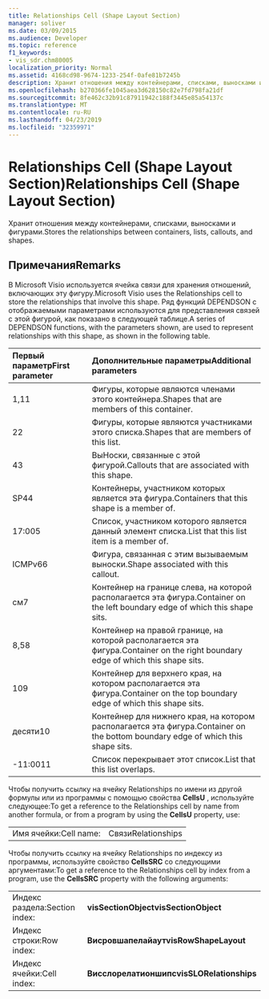 ```yaml
---
title: Relationships Cell (Shape Layout Section)
manager: soliver
ms.date: 03/09/2015
ms.audience: Developer
ms.topic: reference
f1_keywords:
- vis_sdr.chm80005
localization_priority: Normal
ms.assetid: 4168cd98-9674-1233-254f-0afe81b7245b
description: Хранит отношения между контейнерами, списками, выносками и фигурами.
ms.openlocfilehash: b270366fe1045aea3d628150c82e7fd798fa21df
ms.sourcegitcommit: 8fe462c32b91c87911942c188f3445e85a54137c
ms.translationtype: MT
ms.contentlocale: ru-RU
ms.lasthandoff: 04/23/2019
ms.locfileid: "32359971"
---
```

# <a name="relationships-cell-shape-layout-section"></a><span data-ttu-id="795eb-103">Relationships Cell (Shape Layout Section)</span><span class="sxs-lookup"><span data-stu-id="795eb-103">Relationships Cell (Shape Layout Section)</span></span>

<span data-ttu-id="795eb-104">Хранит отношения между контейнерами, списками, выносками и фигурами.</span><span class="sxs-lookup"><span data-stu-id="795eb-104">Stores the relationships between containers, lists, callouts, and shapes.</span></span> 
  
## <a name="remarks"></a><span data-ttu-id="795eb-105">Примечания</span><span class="sxs-lookup"><span data-stu-id="795eb-105">Remarks</span></span>

 <span data-ttu-id="795eb-106">В Microsoft Visio используется ячейка связи для хранения отношений, включающих эту фигуру.</span><span class="sxs-lookup"><span data-stu-id="795eb-106">Microsoft Visio uses the Relationships cell to store the relationships that involve this shape.</span></span> <span data-ttu-id="795eb-107">Ряд функций DEPENDSON с отображаемыми параметрами используются для представления связей с этой фигурой, как показано в следующей таблице.</span><span class="sxs-lookup"><span data-stu-id="795eb-107">A series of DEPENDSON functions, with the parameters shown, are used to represent relationships with this shape, as shown in the following table.</span></span> 
  
|<span data-ttu-id="795eb-108">**Первый параметр**</span><span class="sxs-lookup"><span data-stu-id="795eb-108">**First parameter**</span></span>|<span data-ttu-id="795eb-109">**Дополнительные параметры**</span><span class="sxs-lookup"><span data-stu-id="795eb-109">**Additional parameters**</span></span>|
|:-----|:-----|
|<span data-ttu-id="795eb-110">1,1</span><span class="sxs-lookup"><span data-stu-id="795eb-110">1</span></span>  <br/> |<span data-ttu-id="795eb-111">Фигуры, которые являются членами этого контейнера.</span><span class="sxs-lookup"><span data-stu-id="795eb-111">Shapes that are members of this container.</span></span>  <br/> |
|<span data-ttu-id="795eb-112">2</span><span class="sxs-lookup"><span data-stu-id="795eb-112">2</span></span>  <br/> |<span data-ttu-id="795eb-113">Фигуры, которые являются участниками этого списка.</span><span class="sxs-lookup"><span data-stu-id="795eb-113">Shapes that are members of this list.</span></span>  <br/> |
|<span data-ttu-id="795eb-114">4</span><span class="sxs-lookup"><span data-stu-id="795eb-114">3</span></span>  <br/> |<span data-ttu-id="795eb-115">ВыНоски, связанные с этой фигурой.</span><span class="sxs-lookup"><span data-stu-id="795eb-115">Callouts that are associated with this shape.</span></span>  <br/> |
|<span data-ttu-id="795eb-116">SP4</span><span class="sxs-lookup"><span data-stu-id="795eb-116">4</span></span>  <br/> |<span data-ttu-id="795eb-117">Контейнеры, участником которых является эта фигура.</span><span class="sxs-lookup"><span data-stu-id="795eb-117">Containers that this shape is a member of.</span></span>  <br/> |
|<span data-ttu-id="795eb-118">17:00</span><span class="sxs-lookup"><span data-stu-id="795eb-118">5</span></span>  <br/> |<span data-ttu-id="795eb-119">Список, участником которого является данный элемент списка.</span><span class="sxs-lookup"><span data-stu-id="795eb-119">List that this list item is a member of.</span></span>  <br/> |
|<span data-ttu-id="795eb-120">ICMPv6</span><span class="sxs-lookup"><span data-stu-id="795eb-120">6</span></span>  <br/> |<span data-ttu-id="795eb-121">Фигура, связанная с этим вызываемым выноски.</span><span class="sxs-lookup"><span data-stu-id="795eb-121">Shape associated with this callout.</span></span>  <br/> |
|<span data-ttu-id="795eb-122">см</span><span class="sxs-lookup"><span data-stu-id="795eb-122">7</span></span>  <br/> |<span data-ttu-id="795eb-123">Контейнер на границе слева, на которой располагается эта фигура.</span><span class="sxs-lookup"><span data-stu-id="795eb-123">Container on the left boundary edge of which this shape sits.</span></span>  <br/> |
|<span data-ttu-id="795eb-124">8,5</span><span class="sxs-lookup"><span data-stu-id="795eb-124">8</span></span>  <br/> |<span data-ttu-id="795eb-125">Контейнер на правой границе, на которой располагается эта фигура.</span><span class="sxs-lookup"><span data-stu-id="795eb-125">Container on the right boundary edge of which this shape sits.</span></span>  <br/> |
|<span data-ttu-id="795eb-126">10</span><span class="sxs-lookup"><span data-stu-id="795eb-126">9</span></span>  <br/> |<span data-ttu-id="795eb-127">Контейнер для верхнего края, на котором располагается эта фигура.</span><span class="sxs-lookup"><span data-stu-id="795eb-127">Container on the top boundary edge of which this shape sits.</span></span>  <br/> |
|<span data-ttu-id="795eb-128">десяти</span><span class="sxs-lookup"><span data-stu-id="795eb-128">10</span></span>  <br/> |<span data-ttu-id="795eb-129">Контейнер для нижнего края, на котором располагается эта фигура.</span><span class="sxs-lookup"><span data-stu-id="795eb-129">Container on the bottom boundary edge of which this shape sits.</span></span>  <br/> |
|<span data-ttu-id="795eb-130">-11:00</span><span class="sxs-lookup"><span data-stu-id="795eb-130">11</span></span>  <br/> |<span data-ttu-id="795eb-131">Список перекрывает этот список.</span><span class="sxs-lookup"><span data-stu-id="795eb-131">List that this list overlaps.</span></span>  <br/> |
   
<span data-ttu-id="795eb-132">Чтобы получить ссылку на ячейку Relationships по имени из другой формулы или из программы с помощью свойства **CellsU** , используйте следующее:</span><span class="sxs-lookup"><span data-stu-id="795eb-132">To get a reference to the Relationships cell by name from another formula, or from a program by using the **CellsU** property, use:</span></span> 
  
|||
|:-----|:-----|
|<span data-ttu-id="795eb-133">Имя ячейки:</span><span class="sxs-lookup"><span data-stu-id="795eb-133">Cell name:</span></span>  <br/> |<span data-ttu-id="795eb-134">Связи</span><span class="sxs-lookup"><span data-stu-id="795eb-134">Relationships</span></span>  <br/> |
   
<span data-ttu-id="795eb-135">Чтобы получить ссылку на ячейку Relationships по индексу из программы, используйте свойство **CellsSRC** со следующими аргументами:</span><span class="sxs-lookup"><span data-stu-id="795eb-135">To get a reference to the Relationships cell by index from a program, use the **CellsSRC** property with the following arguments:</span></span> 
  
|||
|:-----|:-----|
|<span data-ttu-id="795eb-136">Индекс раздела:</span><span class="sxs-lookup"><span data-stu-id="795eb-136">Section index:</span></span>  <br/> |<span data-ttu-id="795eb-137">**visSectionObject**</span><span class="sxs-lookup"><span data-stu-id="795eb-137">**visSectionObject**</span></span> <br/> |
|<span data-ttu-id="795eb-138">Индекс строки:</span><span class="sxs-lookup"><span data-stu-id="795eb-138">Row index:</span></span>  <br/> |<span data-ttu-id="795eb-139">**Висровшапелайаут**</span><span class="sxs-lookup"><span data-stu-id="795eb-139">**visRowShapeLayout**</span></span> <br/> |
|<span data-ttu-id="795eb-140">Индекс ячейки:</span><span class="sxs-lookup"><span data-stu-id="795eb-140">Cell index:</span></span>  <br/> |<span data-ttu-id="795eb-141">**Висслорелатионшипс**</span><span class="sxs-lookup"><span data-stu-id="795eb-141">**visSLORelationships**</span></span> <br/> |
   

